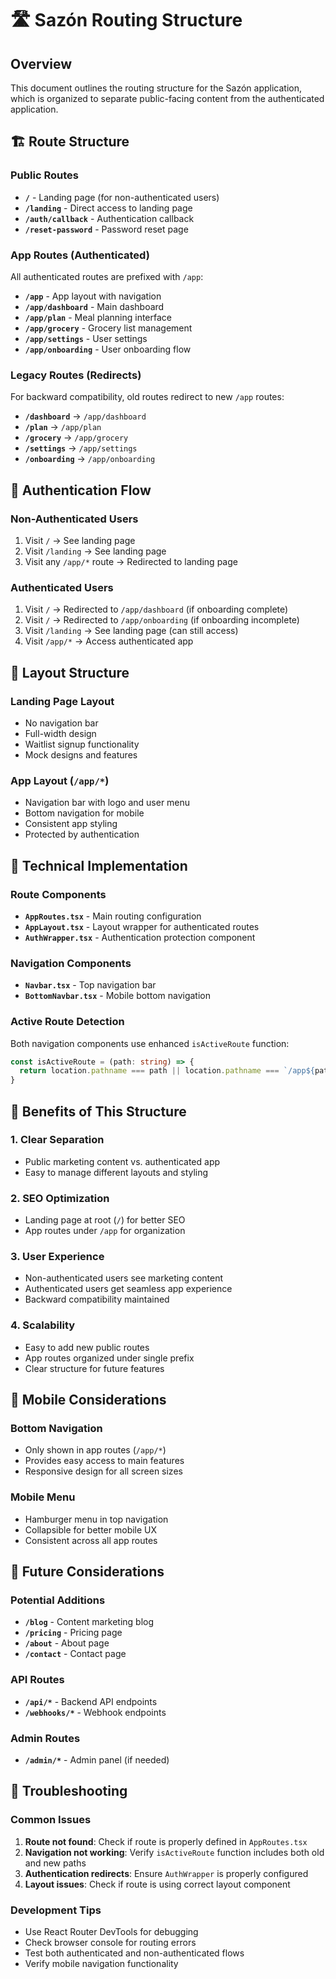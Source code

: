 # 🛣️ Sazón Routing Structure

## Overview

This document outlines the routing structure for the Sazón application, which is organized to separate public-facing content from the authenticated application.

## 🏗️ Route Structure

### **Public Routes**
- **`/`** - Landing page (for non-authenticated users)
- **`/landing`** - Direct access to landing page
- **`/auth/callback`** - Authentication callback
- **`/reset-password`** - Password reset page

### **App Routes (Authenticated)**
All authenticated routes are prefixed with `/app`:

- **`/app`** - App layout with navigation
- **`/app/dashboard`** - Main dashboard
- **`/app/plan`** - Meal planning interface
- **`/app/grocery`** - Grocery list management
- **`/app/settings`** - User settings
- **`/app/onboarding`** - User onboarding flow

### **Legacy Routes (Redirects)**
For backward compatibility, old routes redirect to new `/app` routes:

- **`/dashboard`** → `/app/dashboard`
- **`/plan`** → `/app/plan`
- **`/grocery`** → `/app/grocery`
- **`/settings`** → `/app/settings`
- **`/onboarding`** → `/app/onboarding`

## 🔐 Authentication Flow

### **Non-Authenticated Users**
1. Visit `/` → See landing page
2. Visit `/landing` → See landing page
3. Visit any `/app/*` route → Redirected to landing page

### **Authenticated Users**
1. Visit `/` → Redirected to `/app/dashboard` (if onboarding complete)
2. Visit `/` → Redirected to `/app/onboarding` (if onboarding incomplete)
3. Visit `/landing` → See landing page (can still access)
4. Visit `/app/*` → Access authenticated app

## 🎨 Layout Structure

### **Landing Page Layout**
- No navigation bar
- Full-width design
- Waitlist signup functionality
- Mock designs and features

### **App Layout (`/app/*`)**
- Navigation bar with logo and user menu
- Bottom navigation for mobile
- Consistent app styling
- Protected by authentication

## 🔧 Technical Implementation

### **Route Components**
- **`AppRoutes.tsx`** - Main routing configuration
- **`AppLayout.tsx`** - Layout wrapper for authenticated routes
- **`AuthWrapper.tsx`** - Authentication protection component

### **Navigation Components**
- **`Navbar.tsx`** - Top navigation bar
- **`BottomNavbar.tsx`** - Mobile bottom navigation

### **Active Route Detection**
Both navigation components use enhanced `isActiveRoute` function:
```typescript
const isActiveRoute = (path: string) => {
  return location.pathname === path || location.pathname === `/app${path}`
}
```

## 🚀 Benefits of This Structure

### **1. Clear Separation**
- Public marketing content vs. authenticated app
- Easy to manage different layouts and styling

### **2. SEO Optimization**
- Landing page at root (`/`) for better SEO
- App routes under `/app` for organization

### **3. User Experience**
- Non-authenticated users see marketing content
- Authenticated users get seamless app experience
- Backward compatibility maintained

### **4. Scalability**
- Easy to add new public routes
- App routes organized under single prefix
- Clear structure for future features

## 📱 Mobile Considerations

### **Bottom Navigation**
- Only shown in app routes (`/app/*`)
- Provides easy access to main features
- Responsive design for all screen sizes

### **Mobile Menu**
- Hamburger menu in top navigation
- Collapsible for better mobile UX
- Consistent across all app routes

## 🔄 Future Considerations

### **Potential Additions**
- **`/blog`** - Content marketing blog
- **`/pricing`** - Pricing page
- **`/about`** - About page
- **`/contact`** - Contact page

### **API Routes**
- **`/api/*`** - Backend API endpoints
- **`/webhooks/*`** - Webhook endpoints

### **Admin Routes**
- **`/admin/*`** - Admin panel (if needed)

## 🐛 Troubleshooting

### **Common Issues**
1. **Route not found**: Check if route is properly defined in `AppRoutes.tsx`
2. **Navigation not working**: Verify `isActiveRoute` function includes both old and new paths
3. **Authentication redirects**: Ensure `AuthWrapper` is properly configured
4. **Layout issues**: Check if route is using correct layout component

### **Development Tips**
- Use React Router DevTools for debugging
- Check browser console for routing errors
- Test both authenticated and non-authenticated flows
- Verify mobile navigation functionality 